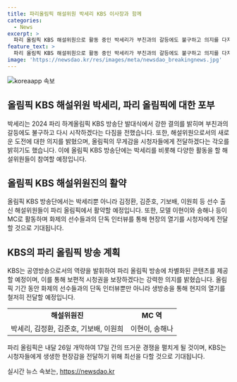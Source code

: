 ```yaml
---
title: 파리올림픽 해설위원 박세리 KBS 이사장과 함께
categories:
  - News
excerpt: >
  파리 올림픽 KBS 해설위원으로 활동 중인 박세리가 부친과의 갈등에도 불구하고 의지를 다지고 있다. 26일 KBS신관에서 열린 발대식에서 다시 시작하려고 한다며 각오를 다졌다. 또한, 김정환, 김준호, 기보배, 이원희 등 선수출신 해설위원들도 활약이 기대된다. 또한 MC로는 이현이와 송해나가 활약할 예정이며, KBS 사장은 어려운 상황이지만 차별화된 방송 역량을 발휘하겠다고 밝혔다.
feature_text: >
  파리 올림픽 KBS 해설위원으로 활동 중인 박세리가 부친과의 갈등에도 불구하고 의지를 다지고 있다. 26일 KBS신관에서 열린 발대식에서 다시 시작하려고 한다며 각오를 다졌다. 또한, 김정환, 김준호, 기보배, 이원희 등 선수출신 해설위원들도 활약이 기대된다. 또한 MC로는 이현이와 송해나가 활약할 예정이며, KBS 사장은 어려운 상황이지만 차별화된 방송 역량을 발휘하겠다고 밝혔다.
image: 'https://newsdao.kr/res/images/meta/newsdao_breakingnews.jpg'
---
```


<p><img src="https://newsdao.kr/res/images/meta/newsdao_breakingnews.jpg" alt="koreaapp 속보" /></p>

<h2 data-ke-size="size26">올림픽 KBS 해설위원 박세리, 파리 올림픽에 대한 포부</h2>

<p data-ke-size="size16">박세리는 2024 파리 하계올림픽 KBS 방송단 발대식에서 강한 결의를 밝히며 부친과의 갈등에도 불구하고 다시 시작하겠다는 다짐을 전했습니다. 또한, 해설위원으로서의 새로운 도전에 대한 의지를 밝혔으며, 올림픽의 무게감을 시청자들에게 전달하겠다는 각오를 밝히기도 했습니다. 이에 올림픽 KBS 방송단에는 박세리를 비롯해 다양한 활동을 할 해설위원들이 참여할 예정입니다.</p>

<h2 data-ke-size="size24">올림픽 KBS 해설위원진의 활약</h2>

<p data-ke-size="size16">올림픽 KBS 방송단에서는 박세리뿐 아니라 김정환, 김준호, 기보배, 이원희 등 선수 출신 해설위원들이 파리 올림픽에서 활약할 예정입니다. 또한, 모델 이현이와 송해나 등이 MC로 활동하며 화제의 선수들과의 단독 인터뷰를 통해 현장의 열기를 시청자에게 전달할 것으로 기대됩니다.</p>

<h2 data-ke-size="size24">KBS의 파리 올림픽 방송 계획</h2>

<p data-ke-size="size16">KBS는 공영방송으로서의 역량을 발휘하여 파리 올림픽 방송에 차별화된 콘텐츠를 제공할 예정이며, 이를 통해 보편적 시청권을 보장하겠다는 강력한 의지를 밝혔습니다. 올림픽 기간 동안 화제의 선수들과의 단독 인터뷰뿐만 아니라 생방송을 통해 현지의 열기를 철저히 전달할 예정입니다.</p>

<table>
  <tbody>
    <tr>
      <td style="text-align: center; height: 17px;"><b>해설위원진</b></td>
      <td style="text-align: center; height: 17px;"><b>MC 역</b></td>
    </tr>
    <tr>
      <td style="text-align: center; height: 17px;">박세리, 김정환, 김준호, 기보배, 이원희</td>
      <td style="text-align: center; height: 17px;">이현이, 송해나</td>
    </tr>
  </tbody>
</table>

<p data-ke-size="size16">파리 올림픽은 내달 26일 개막하여 17일 간의 뜨거운 경쟁을 펼치게 될 것이며, KBS는 시청자들에게 생생한 현장감을 전달하기 위해 최선을 다할 것으로 기대됩니다.</p>
실시간 뉴스 속보는, <a href="https://newsdao.kr" rel="dofollow">https://newsdao.kr</a>


